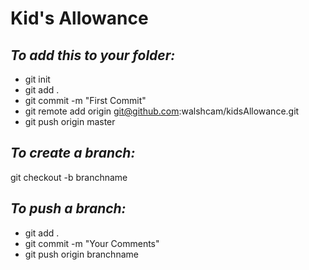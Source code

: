 # Kid's Allowance

## ***To add this to your folder:***

- git init
- git add .
- git commit -m "First Commit"
- git remote add origin git@github.com:walshcam/kidsAllowance.git
- git push origin master

## ***To create a branch:***

git checkout -b branchname

## ***To push a branch:***

- git add .
- git commit -m "Your Comments"
- git push origin branchname